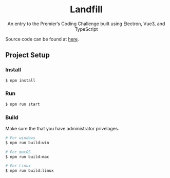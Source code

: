 <h1 align="center">Landfill</h1>

<p align="center">An entry to the Premier’s Coding Challenge built using Electron, Vue3, and TypeScript</p>

Source code can be found at [here](https://github.com/ollie80/DigiTechTerm3).


## Project Setup

### Install

```bash
$ npm install
```

### Run

```bash
$ npm run start
```

### Build

Make sure the that you have administrator privelages.

```bash
# For windows
$ npm run build:win

# For macOS
$ npm run build:mac

# For Linux
$ npm run build:linux
```
